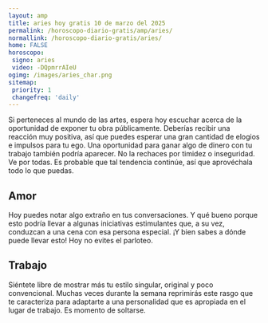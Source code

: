 ```yaml
---
layout: amp
title: aries hoy gratis 10 de marzo del 2025 
permalink: /horoscopo-diario-gratis/amp/aries/
normallink: /horoscopo-diario-gratis/aries/
home: FALSE
horoscopo:
 signo: aries
 video: -DQpmrrAIeU
ogimg: /images/aries_char.png
sitemap:
 priority: 1
 changefreq: 'daily'
---
```



Si perteneces al mundo de las artes, espera hoy escuchar acerca de la oportunidad de exponer tu obra públicamente. Deberías recibir una reacción muy positiva, así que puedes esperar una gran cantidad de elogios e impulsos para tu ego. Una oportunidad para ganar algo de dinero con tu trabajo también podría aparecer. No la rechaces por timidez o inseguridad. Ve por todas. Es probable que tal tendencia continúe, así que aprovéchala todo lo que puedas.

## Amor

Hoy puedes notar algo extraño en tus conversaciones. Y qué bueno porque esto podría llevar a algunas iniciativas estimulantes que, a su vez, conduzcan a una cena con esa persona especial. ¡Y bien sabes a dónde puede llevar esto! Hoy no evites el parloteo.

## Trabajo

Siéntete libre de mostrar más tu estilo singular, original y poco convencional. Muchas veces durante la semana reprimirás este rasgo que te caracteriza para adaptarte a una personalidad que es apropiada en el lugar de trabajo. Es momento de soltarse.